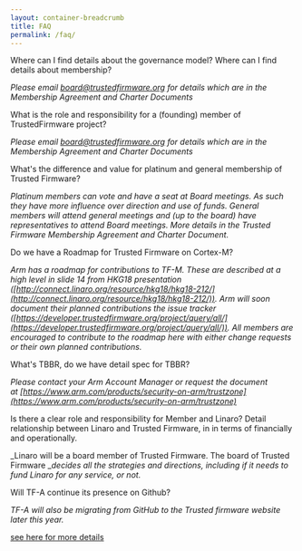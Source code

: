 ```yaml
---
layout: container-breadcrumb
title: FAQ
permalink: /faq/
---
```

Where can I find details about the governance model? Where can I find details about membership?

_Please email [board@trustedfirmware.org](mailto:board@trustedfirmware.org) for details which are in the Membership Agreement and Charter Documents_

What is the role and responsibility for a (founding) member of TrustedFirmware project?

_Please email [board@trustedfirmware.org](mailto:board@trustedfirmware.org) for details which are in the Membership Agreement and Charter Documents_

What's the difference and value for platinum and general membership of Trusted Firmware?

_Platinum members can vote and have a seat at Board meetings. As such they have more influence over direction and use of funds. General members will attend general meetings and (up to the board) have representatives to attend Board meetings. More details in the Trusted Firmware Membership Agreement and Charter Document._

Do we have a Roadmap for Trusted Firmware on Cortex-M?

_Arm has a roadmap for contributions to TF-M. These are described at a high level in slide 14 from HKG18 presentation ([http://connect.linaro.org/resource/hkg18/hkg18-212/](http://connect.linaro.org/resource/hkg18/hkg18-212/)). Arm will soon document their planned contributions the issue tracker ([https://developer.trustedfirmware.org/project/query/all/](https://developer.trustedfirmware.org/project/query/all/)). All members are encouraged to contribute to the roadmap here with either change requests or their own planned contributions._

What's TBBR, do we have detail spec for TBBR?

_Please contact your Arm Account Manager or request the document at [https://www.arm.com/products/security-on-arm/trustzone](https://www.arm.com/products/security-on-arm/trustzone)_

Is there a clear role and responsibility for Member and Linaro? Detail relationship between Linaro and Trusted Firmware, in in terms of financially and operationally.

_Linaro will be a board member of Trusted Firmware. The board of Trusted Firmware __decides all the strategies and directions, including if it needs to fund Linaro for any service, or not._

Will TF-A continue its presence on Github?

_TF-A will also be migrating from GitHub to the Trusted firmware website later this year._

[see here for more details](https://community.arm.com/iot/b/blog/posts/the-next-step-for-psa-and-a-secure-iot-future.)
